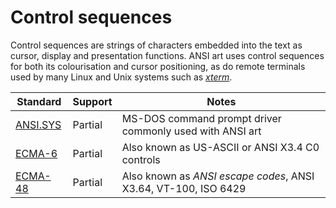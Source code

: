 # Control sequences

Control sequences are strings of characters embedded into the text as cursor, display and presentation functions. ANSI art uses control sequences for both its colourisation and cursor positioning, as do remote terminals used by many Linux and Unix systems such as [_xterm_](http://invisible-island.net/xterm/).

| Standard                                                                         | Support | Notes                                                           |
| -------------------------------------------------------------------------------- | ------- | --------------------------------------------------------------- |
| [ANSI.SYS](https://msdn.microsoft.com/en-us/library/cc722862.aspx)               | Partial | MS-DOS command prompt driver commonly used with ANSI art        |
| [ECMA-6](http://www.ecma-international.org/publications/standards/Ecma-006.htm)  | Partial | Also known as US-ASCII or ANSI X3.4 C0 controls                 |
| [ECMA-48](http://www.ecma-international.org/publications/standards/Ecma-048.htm) | Partial | Also known as _ANSI escape codes_, ANSI X3.64, VT-100, ISO 6429 |
